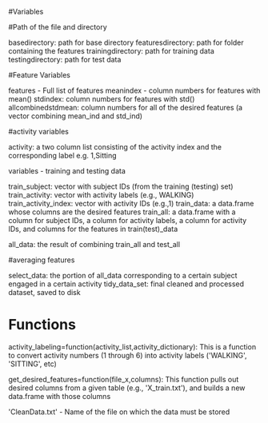 #Variables

#Path of the file and directory

basedirectory: path for base directory
featuresdirectory: path for folder containing the features
trainingdirectory: path for training data
testingdirectory: path for test data

#Feature Variables

features - Full list of features
meanindex - column numbers for features with mean()
stdindex: column numbers for features with std()
allcombinedstdmean: column numbers for all of the desired features (a vector combining mean_ind and std_ind)

#activity variables

activity: a two column list consisting of the activity index and the corresponding label e.g. 1,Sitting

variables - training and testing data


train_subject: vector with subject IDs (from the training (testing) set)
train_activity: vector with activity labels (e.g., WALKING)
train_activity_index: vector with activity IDs (e.g.,1)
train_data: a data.frame whose columns are the desired features
train_all: a data.frame with a column for subject IDs, a column for activity labels, a column for activity IDs, and columns for the features in train(test)_data

all_data: the result of combining train_all and test_all

#averaging features

select_data: the portion of all_data corresponding to a certain subject engaged in a certain activity
tidy_data_set: final cleaned and processed dataset, saved to disk


# Functions

activity_labeling=function(activity_list,activity_dictionary): This is a function to convert activity numbers (1 through 6) into activity labels ('WALKING', 'SITTING', etc)

get_desired_features=function(file_x,columns): This function pulls out desired columns from a given table (e.g., 'X_train.txt'), and builds a new data.frame with those columns

'CleanData.txt' -  Name of the file on which the data must be stored




